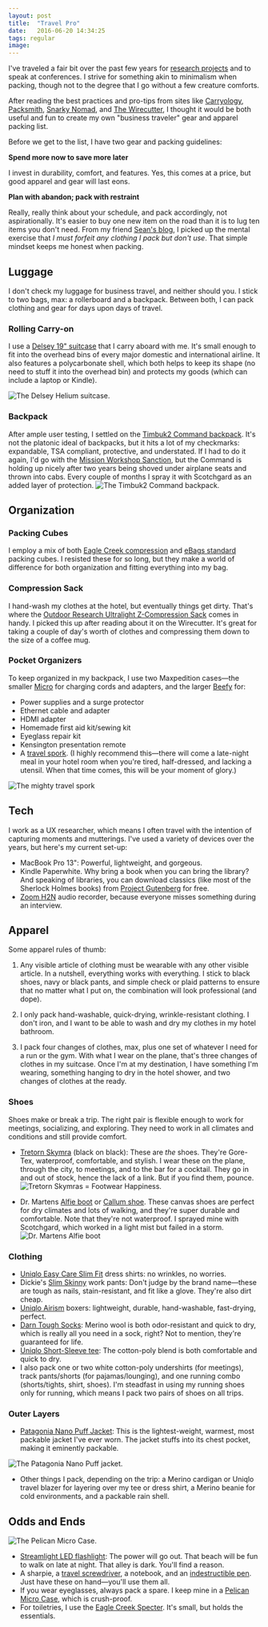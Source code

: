 ```yaml
---
layout: post
title:  "Travel Pro"
date:   2016-06-20 14:34:25
tags: regular
image: 
---
```

I've traveled a fair bit over the past few years for [research projects](http://mailchimp.com/2015/#miles-traveled-for-product-and-customer-research) and to speak at conferences. I strive for something akin to minimalism when packing, though not to the degree that I go without a few creature comforts.

After reading the best practices and pro-tips from sites like [Carryology](http://www.carryology.com/), [Packsmith](http://blog.tortugabackpacks.com/), [Snarky Nomad](http://snarkynomad.com/), and [The Wirecutter](http://thewirecutter.com/reviews/travel-guide/), I thought it would be both useful and fun to create my own "business traveler" gear and apparel packing list.

Before we get to the list, I have two gear and packing guidelines:

**Spend more now to save more later**

I invest in durability, comfort, and features. Yes, this comes at a price, but good apparel and gear will last eons.

**Plan with abandon; pack with restraint**

Really, really think about your schedule, and pack accordingly, not aspirationally. It's easier to buy one new item on the road than it is to lug ten items you don't need. From my friend [Sean's blog](http://blog.seanbonner.com/2013/01/08/baggage/), I picked up the mental exercise that _I must forfeit any clothing I pack but don't use_. That simple mindset keeps me honest when packing.

## Luggage
I don't check my luggage for business travel, and neither should you. I stick to two bags, max: a rollerboard and a backpack. Between both, I can pack clothing and gear for days upon days of travel.

### Rolling Carry-on
I use a [Delsey 19" suitcase](https://www.amazon.com/gp/product/B00PX0QJDY/ref=oh_aui_search_detailpage?ie=UTF8&psc=1) that I carry aboard with me. It's small enough to fit into the overhead bins of every major domestic and international airline. It also features a polycarbonate shell, which both helps to keep its shape (no need to stuff it into the overhead bin) and protects my goods (which can include a laptop or Kindle).

![The Delsey Helium suitcase.](/assets/article_images/2016-06-20-travel-pro/delsey.jpg "Delsey suitcase image")

### Backpack
After ample user testing, I settled on the [Timbuk2 Command backpack](http://www.timbuk2.com/command-tsa-friendly-laptop-backpack/392.html). It's not the platonic ideal of backpacks, but it hits a lot of my checkmarks: expandable, TSA compliant, protective, and understated. If I had to do it again, I'd go with the [Mission Workshop Sanction](http://missionworkshop.com/products/bags/backpacks/rucksack/sanction.php), but the Command is holding up nicely after two years being shoved under airplane seats and thrown into cabs. Every couple of months I spray it with Scotchgard as an added layer of protection.
![The Timbuk2 Command backpack.](/assets/article_images/2016-06-20-travel-pro/command.jpg "Timbuk2 backpack image")

## Organization

### Packing Cubes
I employ a mix of both [Eagle Creek compression](https://www.amazon.com/dp/B00BYFC4Z4/ref=twister_B00F9T852C?_encoding=UTF8&psc=1) and [eBags standard](http://www.ebags.com/product/ebags/packing-cubes-3pc-set/13032) packing cubes. I resisted these for so long, but they make a world of difference for both organization and fitting everything into my bag.

### Compression Sack
I hand-wash my clothes at the hotel, but eventually things get dirty. That's where the [Outdoor Research Ultralight Z-Compression Sack](https://www.amazon.com/Outdoor-Research-Ultralight-Z-Compression-8-Liter/dp/B00ATNI5X2?ie=UTF8&ascsubtag=WC82781&linkCode=xm2&tag=thewire06-20) comes in handy. I picked this up after reading about it on the Wirecutter. It's great for taking a couple of day's worth of clothes and compressing them down to the size of a coffee mug.

### Pocket Organizers
To keep organized in my backpack, I use two Maxpedition cases—the smaller [Micro](https://www.amazon.com/gp/product/B005CSYVSW/ref=oh_aui_search_detailpage?ie=UTF8&psc=1) for charging cords and adapters, and the larger [Beefy](https://www.amazon.com/gp/product/B00AQ6E5XQ/ref=oh_aui_search_detailpage?ie=UTF8&psc=1) for:

* Power supplies and a surge protector
* Ethernet cable and adapter
* HDMI adapter
* Homemade first aid kit/sewing kit
* Eyeglass repair kit
* Kensington presentation remote
* A [travel spork](https://www.amazon.com/MSR-6908-Spork-Red/dp/B00A9A2BJE/ref=pd_sim_sbs_468_4?ie=UTF8&dpID=31-6z52IqDL&dpSrc=sims&preST=_AC_UL480_SR468%2C480_&psc=1&refRID=SGEQK2DTF1YW7Y8MBKCM). (I highly recommend this—there will come a late-night meal in your hotel room when you're tired, half-dressed, and lacking a utensil. When that time comes, this will be your moment of glory.)

![The mighty travel spork](/assets/article_images/2016-06-20-travel-pro/spork.jpg "Spork image")


## Tech
I work as a UX researcher, which means I often travel with the intention of capturing moments and mutterings. I've used a variety of devices over the years, but here's my current set-up:

* MacBook Pro 13": Powerful, lightweight, and gorgeous.
* Kindle Paperwhite. Why bring a book when you can bring the library? And speaking of libraries, you can download classics (like most of the Sherlock Holmes books) from [Project Gutenberg](https://www.gutenberg.org/wiki/Free_Kindle_Books) for free.
* [Zoom H2N](https://www.amazon.com/Zoom-H2N-H2n-Handy-Recorder/dp/B005CQ2ZY6/ref=sr_1_1?s=sporting-goods&ie=UTF8&qid=1466560732&sr=8-1&keywords=zoom+h2n) audio recorder, because everyone misses something during an interview.

## Apparel
Some apparel rules of thumb:

1. Any visible article of clothing must be wearable with any other visible article. In a nutshell, everything works with everything. I stick to black shoes, navy or black pants, and simple check or plaid patterns to ensure that no matter what I put on, the combination will look professional (and dope).

2. I only pack hand-washable, quick-drying, wrinkle-resistant clothing. I don't iron, and I want to be able to wash and dry my clothes in my hotel bathroom.

3. I pack four changes of clothes, max, plus one set of whatever I need for a run or the gym. With what I wear on the plane, that's three changes of clothes in my suitcase. Once I'm at my destination, I have something I'm wearing, something hanging to dry in the hotel shower, and two changes of clothes at the ready.

### Shoes
Shoes make or break a trip. The right pair is flexible enough to work for meetings, socializing, and exploring. They need to work in all climates and conditions and still provide comfort.

* [Tretorn Skymra](http://static.beyondtherack.com/productimages/TRE47236013/large/TRE47236013_1.jpg) (black on black): These are _the_ shoes. They're Gore-Tex, waterproof, comfortable, and stylish. I wear these on the plane, through the city, to meetings, and to the bar for a cocktail. They go in and out of stock, hence the lack of a link. But if you find them, pounce.
![Tretorn Skymras = Footwear Happiness.](/assets/article_images/2016-06-20-travel-pro/tretorns.jpg "Tretorn shoes image")

* Dr. Martens [Alfie boot](https://www.amazon.com/gp/product/B005M8VR84/ref=oh_aui_search_detailpage?ie=UTF8&psc=1) or [Callum shoe](https://www.amazon.com/gp/product/B005UWI5U0/ref=oh_aui_search_detailpage?ie=UTF8&psc=1). These canvas shoes are perfect for dry climates and lots of walking, and they're super durable and comfortable. Note that they're not waterproof. I sprayed mine with Scotchgard, which worked in a light mist but failed in a storm.
![Dr. Martens Alfie boot](/assets/article_images/2016-06-20-travel-pro/alfie.jpg "Alfie boots image")


### Clothing
* [Uniqlo Easy Care Slim Fit](http://www.uniqlo.com/content/uniqlo/us/en/men/dress-shirts/easy-care-slim-fit-stretch.html) dress shirts: no wrinkles, no worries.
* Dickie's [Slim Skinny](https://www.amazon.com/gp/product/B00B6E4RVW/ref=oh_aui_search_detailpage?ie=UTF8&psc=1) work pants: Don't judge by the brand name—these are tough as nails, stain-resistant, and fit like a glove. They're also dirt cheap.
* [Uniqlo Airism](http://www.uniqlo.com/us/search.html?q=airism%20boxer) boxers: lightweight, durable, hand-washable, fast-drying, perfect.
* [Darn Tough Socks](https://darntough.com/): Merino wool is both odor-resistant and quick to dry, which is really all you need in a sock, right? Not to mention, they're guaranteed for life.
* [Uniqlo Short-Sleeve tee](http://www.uniqlo.com/us/product/men-packaged-dry-crew-neck-short-sleeve-t-shirt-138665.html#08-003): The cotton-poly blend is both comfortable and quick to dry.
* I also pack one or two white cotton-poly undershirts (for meetings), track pants/shorts (for pajamas/lounging), and one running combo (shorts/tights, shirt, shoes). I'm steadfast in using my running shoes only for running, which means I pack two pairs of shoes on all trips.

### Outer Layers
* [Patagonia Nano Puff Jacket](http://www.patagonia.com/us/product/mens-nano-puff-jacket?p=84211-1): This is the lightest-weight, warmest, most packable jacket I've ever worn. The jacket stuffs into its chest pocket, making it eminently packable.

![The Patagonia Nano Puff jacket.](/assets/article_images/2016-06-20-travel-pro/patagonia.jpg "Patagonia jacket image")

* Other things I pack, depending on the trip: a Merino cardigan or Uniqlo travel blazer for layering over my tee or dress shirt, a Merino beanie for cold environments, and a packable rain shell.

## Odds and Ends
![The Pelican Micro Case.](/assets/article_images/2016-06-20-travel-pro/pelican.jpg "Pelican case image")

* [Streamlight LED flashlight](https://www.amazon.com/gp/product/B0015UC17E/ref=oh_aui_search_detailpage?ie=UTF8&psc=1): The power will go out. That beach will be fun to walk on late at night. That alley is dark. You'll find a reason.
* A sharpie, a [travel screwdriver](https://www.amazon.com/gp/product/B0014KMDZ0/ref=oh_aui_search_detailpage?ie=UTF8&psc=1), a notebook, and an [indestructible pen](https://www.amazon.com/gp/product/B003AACADM/ref=oh_aui_search_detailpage?ie=UTF8&psc=1). Just have these on hand—you'll use them all.
* If you wear eyeglasses, always pack a spare. I keep mine in a [Pelican Micro Case](https://www.amazon.com/gp/product/B001TOLRC6/ref=oh_aui_detailpage_o01_s01?ie=UTF8&psc=1), which is crush-proof.
* For toiletries, I use the [Eagle Creek Specter](http://shop.eaglecreek.com/packit-specter-quick-trip/d/1245_cl_1884). It's small, but holds the essentials.

